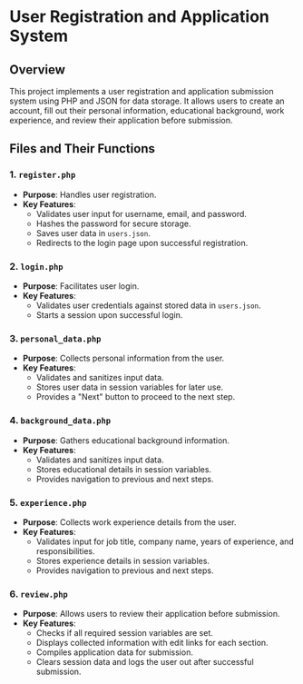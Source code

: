 # User Registration and Application System

## Overview

This project implements a user registration and application submission system using PHP and JSON for data storage. It allows users to create an account, fill out their personal information, educational background, work experience, and review their application before submission.

## Files and Their Functions


### 1. `register.php`

- **Purpose**: Handles user registration.
- **Key Features**:
  - Validates user input for username, email, and password.
  - Hashes the password for secure storage.
  - Saves user data in `users.json`.
  - Redirects to the login page upon successful registration.

### 2. `login.php`

- **Purpose**: Facilitates user login.
- **Key Features**:
  - Validates user credentials against stored data in `users.json`.
  - Starts a session upon successful login.

### 3. `personal_data.php`

- **Purpose**: Collects personal information from the user.
- **Key Features**:
  - Validates and sanitizes input data.
  - Stores user data in session variables for later use.
  - Provides a "Next" button to proceed to the next step.

### 4. `background_data.php`

- **Purpose**: Gathers educational background information.
- **Key Features**:
  - Validates and sanitizes input data.
  - Stores educational details in session variables.
  - Provides navigation to previous and next steps.

### 5. `experience.php`

- **Purpose**: Collects work experience details from the user.
- **Key Features**:
  - Validates input for job title, company name, years of experience, and responsibilities.
  - Stores experience details in session variables.
  - Provides navigation to previous and next steps.

### 6. `review.php`

- **Purpose**: Allows users to review their application before submission.
- **Key Features**:
  - Checks if all required session variables are set.
  - Displays collected information with edit links for each section.
  - Compiles application data for submission.
  - Clears session data and logs the user out after successful submission.
